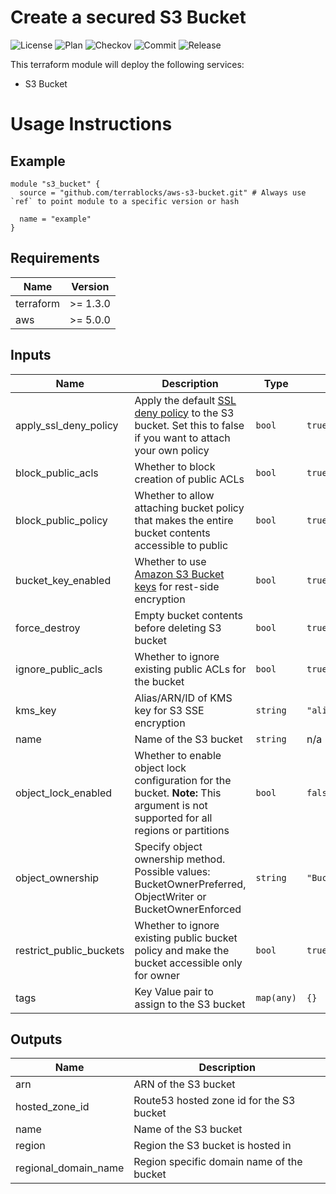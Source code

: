 <!-- BEGIN_TF_DOCS -->
# Create a secured S3 Bucket

![License](https://img.shields.io/github/license/terrablocks/aws-s3-bucket?style=for-the-badge) ![Plan](https://img.shields.io/github/actions/workflow/status/terrablocks/aws-s3-bucket/tf-plan.yml?branch=main&label=Plan&style=for-the-badge) ![Checkov](https://img.shields.io/github/actions/workflow/status/terrablocks/aws-s3-bucket/checkov.yml?branch=main&label=Checkov&style=for-the-badge) ![Commit](https://img.shields.io/github/last-commit/terrablocks/aws-s3-bucket?style=for-the-badge) ![Release](https://img.shields.io/github/v/release/terrablocks/aws-s3-bucket?style=for-the-badge)

This terraform module will deploy the following services:
- S3 Bucket

# Usage Instructions
## Example
```hcl
module "s3_bucket" {
  source = "github.com/terrablocks/aws-s3-bucket.git" # Always use `ref` to point module to a specific version or hash

  name = "example"
}
```

## Requirements

| Name | Version |
|------|---------|
| terraform | >= 1.3.0 |
| aws | >= 5.0.0 |

## Inputs

| Name | Description | Type | Default | Required |
|------|-------------|------|---------|:--------:|
| apply_ssl_deny_policy | Apply the default [SSL deny policy](https://docs.aws.amazon.com/AmazonS3/latest/userguide/example-bucket-policies.html#example-bucket-policies-HTTP-HTTPS) to the S3 bucket. Set this to false if you want to attach your own policy | `bool` | `true` | no |
| block_public_acls | Whether to block creation of public ACLs | `bool` | `true` | no |
| block_public_policy | Whether to allow attaching bucket policy that makes the entire bucket contents accessible to public | `bool` | `true` | no |
| bucket_key_enabled | Whether to use [Amazon S3 Bucket keys](https://docs.aws.amazon.com/AmazonS3/latest/userguide/bucket-key.html) for rest-side encryption | `bool` | `true` | no |
| force_destroy | Empty bucket contents before deleting S3 bucket | `bool` | `true` | no |
| ignore_public_acls | Whether to ignore existing public ACLs for the bucket | `bool` | `true` | no |
| kms_key | Alias/ARN/ID of KMS key for S3 SSE encryption | `string` | `"alias/aws/s3"` | no |
| name | Name of the S3 bucket | `string` | n/a | yes |
| object_lock_enabled | Whether to enable object lock configuration for the bucket. **Note:** This argument is not supported for all regions or partitions | `bool` | `false` | no |
| object_ownership | Specify object ownership method. Possible values: BucketOwnerPreferred, ObjectWriter or BucketOwnerEnforced | `string` | `"BucketOwnerEnforced"` | no |
| restrict_public_buckets | Whether to ignore existing public bucket policy and make the bucket accessible only for owner | `bool` | `true` | no |
| tags | Key Value pair to assign to the S3 bucket | `map(any)` | `{}` | no |

## Outputs

| Name | Description |
|------|-------------|
| arn | ARN of the S3 bucket |
| hosted_zone_id | Route53 hosted zone id for the S3 bucket |
| name | Name of the S3 bucket |
| region | Region the S3 bucket is hosted in |
| regional_domain_name | Region specific domain name of the bucket |

<!-- END_TF_DOCS -->
